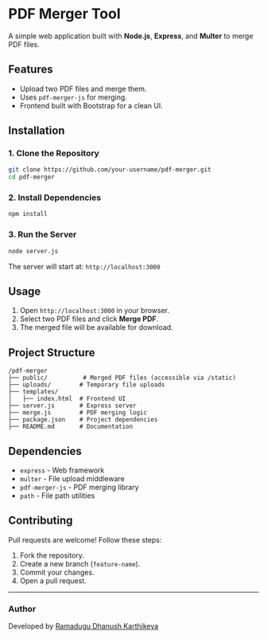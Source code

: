 # PDF Merger Tool

A simple web application built with **Node.js**, **Express**, and **Multer** to merge PDF files.

## Features
- Upload two PDF files and merge them.
- Uses `pdf-merger-js` for merging.
- Frontend built with Bootstrap for a clean UI.

## Installation
### 1. Clone the Repository
```sh
git clone https://github.com/your-username/pdf-merger.git
cd pdf-merger
```

### 2. Install Dependencies
```sh
npm install
```

### 3. Run the Server
```sh
node server.js
```

The server will start at: `http://localhost:3000`

## Usage
1. Open `http://localhost:3000` in your browser.
2. Select two PDF files and click **Merge PDF**.
3. The merged file will be available for download.

## Project Structure
```
/pdf-merger
├── public/          # Merged PDF files (accessible via /static)
├── uploads/        # Temporary file uploads
├── templates/
│   ├── index.html  # Frontend UI
├── server.js       # Express server
├── merge.js        # PDF merging logic
├── package.json    # Project dependencies
├── README.md       # Documentation
```

## Dependencies
- `express` - Web framework
- `multer` - File upload middleware
- `pdf-merger-js` - PDF merging library
- `path` - File path utilities

## Contributing
Pull requests are welcome! Follow these steps:
1. Fork the repository.
2. Create a new branch (`feature-name`).
3. Commit your changes.
4. Open a pull request.


---
### Author
Developed by [Ramadugu Dhanush Karthikeya](https://github.com/RDK7159357)

